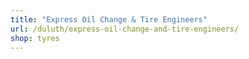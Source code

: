 ```yaml
---
title: "Express Oil Change & Tire Engineers"
url: /duluth/express-oil-change-and-tire-engineers/
shop: tyres
---
```

